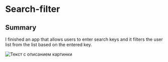 # Search-filter

## Summary
I finished an app that allows users to enter search keys and it filters the user list from the list based on the entered key.

<image src="./screenshot/searchFilter.jpg" alt="Текст с описанием картинки">

